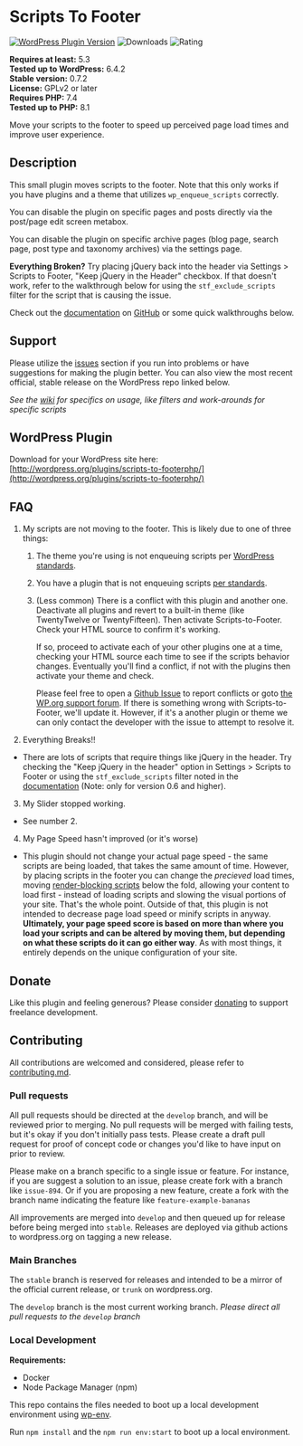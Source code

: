 Scripts To Footer
=================

[![WordPress Plugin Version](https://img.shields.io/wordpress/plugin/v/scripts-to-footerphp)](https://wordpress.org/plugins/scripts-to-footerphp/) ![Downloads](https://img.shields.io/wordpress/plugin/dt/scripts-to-footerphp.svg) ![Rating](https://img.shields.io/wordpress/plugin/r/scripts-to-footerphp.svg)

**Requires at least:** 5.3  
**Tested up to WordPress:** 6.4.2  
**Stable version:** 0.7.2  
**License:** GPLv2 or later  
**Requires PHP:** 7.4  
**Tested up to PHP:** 8.1

Move your scripts to the footer to speed up perceived page load times and improve user experience.

## Description

This small plugin moves scripts to the footer. Note that this only works if you have plugins and a theme that utilizes `wp_enqueue_scripts` correctly.

You can disable the plugin on specific pages and posts directly via the post/page edit screen metabox.

You can disable the plugin on specific archive pages (blog page, search page, post type and taxonomy archives) via the settings page.

**Everything Broken?** Try placing jQuery back into the header via Settings > Scripts to Footer, "Keep jQuery in the Header" checkbox. If that doesn't work, refer to the walkthrough below for using the `stf_exclude_scripts` filter for the script that is causing the issue.

Check out the [documentation](https://github.com/joshuadavidnelson/scripts-to-footer/wiki) on [GitHub](https://github.com/joshuadavidnelson/scripts-to-footer) or some quick walkthroughs below.

## Support

Please utilize the [issues](https://github.com/joshuadavidnelson/scripts-to-footer/issues) section if you run into problems or have suggestions for making the plugin better. You can also view the most recent official, stable release on the WordPress repo linked below.

*See the [wiki](https://github.com/joshuadavidnelson/scripts-to-footer/wiki) for specifics on usage, like filters and work-arounds for specific scripts*

## WordPress Plugin

Download for your WordPress site here: [http://wordpress.org/plugins/scripts-to-footerphp/](http://wordpress.org/plugins/scripts-to-footerphp/)

## FAQ
1. My scripts are not moving to the footer. This is likely due to one of three things:
   1. The theme you're using is not enqueuing scripts per [WordPress standards](https://codex.wordpress.org/Function_Reference/wp_enqueue_script#Using_a_Hook).
   2. You have a plugin that is not enqueuing scripts [per standards](https://codex.wordpress.org/Function_Reference/wp_enqueue_script#Using_a_Hook).
   3. (Less common) There is a conflict with this plugin and another one. Deactivate all plugins and revert to a built-in theme (like TwentyTwelve or TwentyFifteen). Then activate Scripts-to-Footer. Check your HTML source to confirm it's working. 
	   
	  If so, proceed to activate each of your other plugins one at a time, checking your HTML source each time to see if the scripts behavior changes. Eventually you'll find a conflict, if not with the plugins then activate your theme and check.
	   
	  Please feel free to open a [Github Issue](https://github.com/joshuadavidnelson/scripts-to-footer/issues) to report conflicts or goto [the  WP.org support forum](https://wordpress.org/support/plugin/scripts-to-footerphp). If there is something wrong with Scripts-to-Footer, we'll update it. However, if it's a another plugin or theme we can only contact the developer with the issue to attempt to resolve it.

2. Everything Breaks!!
 - There are lots of scripts that require things like jQuery in the header. Try checking the "Keep jQuery in the header" option in Settings > Scripts to Footer or using the `stf_exclude_scripts` filter noted in the [documentation](https://github.com/joshuadavidnelson/scripts-to-footer/wiki) (Note: only for version 0.6 and higher).

3. My Slider stopped working.
 - See number 2.

4. My Page Speed hasn't improved (or it's worse)
 - This plugin should not change your actual page speed - the same scripts are being loaded, that takes the same amount of time. However, by placing scripts in the footer you can change the _precieved_ load times, moving [render-blocking scripts](https://developers.google.com/speed/docs/insights/BlockingJS) below the fold, allowing your content to load first - instead of loading scripts and slowing the visual portions of your site. That's the whole point. Outside of that, this plugin is not intended to decrease page load speed or minify scripts in anyway. **Ultimately, your page speed score is based on more than where you load your scripts and can be altered by moving them, but depending on what these scripts do it can go either way**. As with most things, it entirely depends on the unique configuration of your site.

## Donate

Like this plugin and feeling generous? Please consider [donating](http://joshuadnelson.com/donate) to support freelance development.

## Contributing

All contributions are welcomed and considered, please refer to [contributing.md](contributing.md).

### Pull requests
All pull requests should be directed at the `develop` branch, and will be reviewed prior to merging. No pull requests will be merged with failing tests, but it's okay if you don't initially pass tests. Please create a draft pull request for proof of concept code or changes you'd like to have input on prior to review.

Please make on a branch specific to a single issue or feature. For instance, if you are suggest a solution to an issue, please create fork with a branch like `issue-894`. Or if you are proposing a new feature, create a fork with the branch name indicating the feature like `feature-example-bananas`

All improvements are merged into `develop` and then queued up for release before being merged into `stable`. Releases are deployed via github actions to wordpress.org on tagging a new release.

### Main Branches

The `stable` branch is reserved for releases and intended to be a mirror of the official current release, or `trunk` on wordpress.org.

The `develop` branch is the most current working branch. _Please direct all pull requests to the `develop` branch_

### Local Development

**Requirements:**
- Docker
- Node Package Manager (npm)

This repo contains the files needed to boot up a local development environment using [wp-env](https://developer.wordpress.org/block-editor/reference-guides/packages/packages-env/).

Run `npm install` and the `npm run env:start` to boot up a local environment. 
